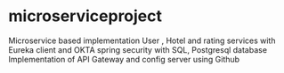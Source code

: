 # microserviceproject
Microservice based implementation User , Hotel and rating services with Eureka client and OKTA spring  security  with SQL, Postgresql database
Implementation of API Gateway and config server using Github
